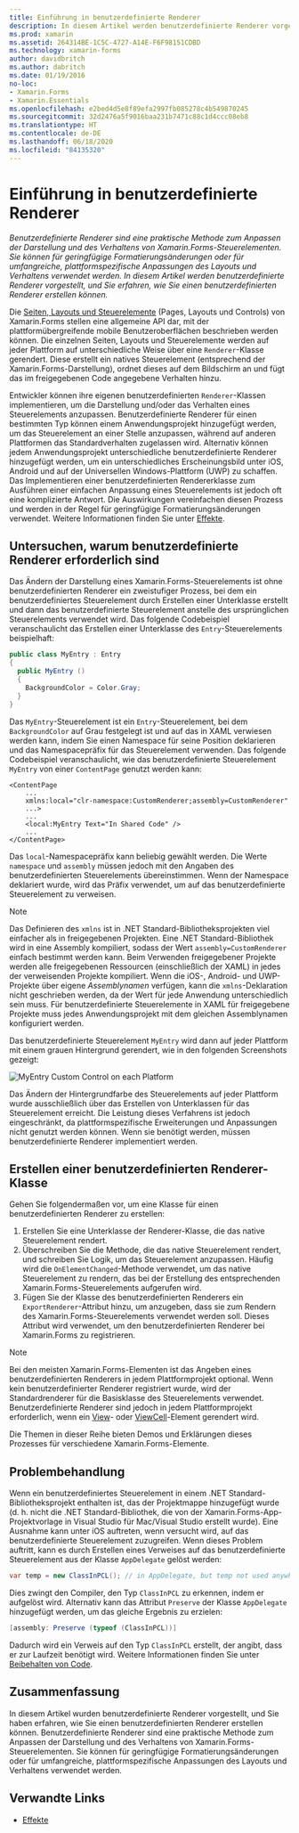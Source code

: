 ```yaml
---
title: Einführung in benutzerdefinierte Renderer
description: In diesem Artikel werden benutzerdefinierte Renderer vorgestellt, und Sie erfahren, wie Sie einen benutzerdefinierten Renderer erstellen können.
ms.prod: xamarin
ms.assetid: 264314BE-1C5C-4727-A14E-F6F98151CDBD
ms.technology: xamarin-forms
author: davidbritch
ms.author: dabritch
ms.date: 01/19/2016
no-loc:
- Xamarin.Forms
- Xamarin.Essentials
ms.openlocfilehash: e2bed4d5e8f89efa2997fb085278c4b549870245
ms.sourcegitcommit: 32d2476a5f9016baa231b7471c88c1d4ccc08eb8
ms.translationtype: HT
ms.contentlocale: de-DE
ms.lasthandoff: 06/18/2020
ms.locfileid: "84135320"
---
```

# <a name="introduction-to-custom-renderers"></a>Einführung in benutzerdefinierte Renderer

_Benutzerdefinierte Renderer sind eine praktische Methode zum Anpassen der Darstellung und des Verhaltens von Xamarin.Forms-Steuerelementen. Sie können für geringfügige Formatierungsänderungen oder für umfangreiche, plattformspezifische Anpassungen des Layouts und Verhaltens verwendet werden. In diesem Artikel werden benutzerdefinierte Renderer vorgestellt, und Sie erfahren, wie Sie einen benutzerdefinierten Renderer erstellen können._

Die [Seiten, Layouts und Steuerelemente](~/xamarin-forms/user-interface/controls/index.md) (Pages, Layouts und Controls) von Xamarin.Forms stellen eine allgemeine API dar, mit der plattformübergreifende mobile Benutzeroberflächen beschrieben werden können. Die einzelnen Seiten, Layouts und Steuerelemente werden auf jeder Plattform auf unterschiedliche Weise über eine `Renderer`-Klasse gerendert. Diese erstellt ein natives Steuerelement (entsprechend der Xamarin.Forms-Darstellung), ordnet dieses auf dem Bildschirm an und fügt das im freigegebenen Code angegebene Verhalten hinzu.

Entwickler können ihre eigenen benutzerdefinierten `Renderer`-Klassen implementieren, um die Darstellung und/oder das Verhalten eines Steuerelements anzupassen. Benutzerdefinierte Renderer für einen bestimmten Typ können einem Anwendungsprojekt hinzugefügt werden, um das Steuerelement an einer Stelle anzupassen, während auf anderen Plattformen das Standardverhalten zugelassen wird. Alternativ können jedem Anwendungsprojekt unterschiedliche benutzerdefinierte Renderer hinzugefügt werden, um ein unterschiedliches Erscheinungsbild unter iOS, Android und auf der Universellen Windows-Plattform (UWP) zu schaffen. Das Implementieren einer benutzerdefinierten Rendererklasse zum Ausführen einer einfachen Anpassung eines Steuerelements ist jedoch oft eine komplizierte Antwort. Die Auswirkungen vereinfachen diesen Prozess und werden in der Regel für geringfügige Formatierungsänderungen verwendet. Weitere Informationen finden Sie unter [Effekte](~/xamarin-forms/app-fundamentals/effects/index.md).

## <a name="examining-why-custom-renderers-are-necessary"></a>Untersuchen, warum benutzerdefinierte Renderer erforderlich sind

Das Ändern der Darstellung eines Xamarin.Forms-Steuerelements ist ohne benutzerdefinierten Renderer ein zweistufiger Prozess, bei dem ein benutzerdefiniertes Steuerelement durch Erstellen einer Unterklasse erstellt und dann das benutzerdefinierte Steuerelement anstelle des ursprünglichen Steuerelements verwendet wird. Das folgende Codebeispiel veranschaulicht das Erstellen einer Unterklasse des `Entry`-Steuerelements beispielhaft:

```csharp
public class MyEntry : Entry
{
  public MyEntry ()
  {
    BackgroundColor = Color.Gray;
  }
}
```

Das `MyEntry`-Steuerelement ist ein `Entry`-Steuerelement, bei dem `BackgroundColor` auf Grau festgelegt ist und auf das in XAML verwiesen werden kann, indem Sie einen Namespace für seine Position deklarieren und das Namespacepräfix für das Steuerelement verwenden. Das folgende Codebeispiel veranschaulicht, wie das benutzerdefinierte Steuerelement `MyEntry` von einer `ContentPage` genutzt werden kann:

```xaml
<ContentPage
    ...
    xmlns:local="clr-namespace:CustomRenderer;assembly=CustomRenderer"
    ...>
    ...
    <local:MyEntry Text="In Shared Code" />
    ...
</ContentPage>
```

Das `local`-Namespacepräfix kann beliebig gewählt werden. Die Werte `namespace` und `assembly` müssen jedoch mit den Angaben des benutzerdefinierten Steuerelements übereinstimmen. Wenn der Namespace deklariert wurde, wird das Präfix verwendet, um auf das benutzerdefinierte Steuerelement zu verweisen.

> [!NOTE]
> Das Definieren des `xmlns` ist in .NET Standard-Bibliotheksprojekten viel einfacher als in freigegebenen Projekten. Eine .NET Standard-Bibliothek wird in eine Assembly kompiliert, sodass der Wert `assembly=CustomRenderer` einfach bestimmt werden kann. Beim Verwenden freigegebener Projekte werden alle freigegebenen Ressourcen (einschließlich der XAML) in jedes der verweisenden Projekte kompiliert. Wenn die iOS-, Android- und UWP-Projekte über eigene *Assemblynamen* verfügen, kann die `xmlns`-Deklaration nicht geschrieben werden, da der Wert für jede Anwendung unterschiedlich sein muss. Für benutzerdefinierte Steuerelemente in XAML für freigegebene Projekte muss jedes Anwendungsprojekt mit dem gleichen Assemblynamen konfiguriert werden.

Das benutzerdefinierte Steuerelement `MyEntry` wird dann auf jeder Plattform mit einem grauen Hintergrund gerendert, wie in den folgenden Screenshots gezeigt:

![](introduction-images/screenshots.png "MyEntry Custom Control on each Platform")

Das Ändern der Hintergrundfarbe des Steuerelements auf jeder Plattform wurde ausschließlich über das Erstellen von Unterklassen für das Steuerelement erreicht. Die Leistung dieses Verfahrens ist jedoch eingeschränkt, da plattformspezifische Erweiterungen und Anpassungen nicht genutzt werden können. Wenn sie benötigt werden, müssen benutzerdefinierte Renderer implementiert werden.

## <a name="creating-a-custom-renderer-class"></a>Erstellen einer benutzerdefinierten Renderer-Klasse

Gehen Sie folgendermaßen vor, um eine Klasse für einen benutzerdefinierten Renderer zu erstellen:

1. Erstellen Sie eine Unterklasse der Renderer-Klasse, die das native Steuerelement rendert.
1. Überschreiben Sie die Methode, die das native Steuerelement rendert, und schreiben Sie Logik, um das Steuerelement anzupassen. Häufig wird die `OnElementChanged`-Methode verwendet, um das native Steuerelement zu rendern, das bei der Erstellung des entsprechenden Xamarin.Forms-Steuerelements aufgerufen wird.
1. Fügen Sie der Klasse des benutzerdefinierten Renderers ein `ExportRenderer`-Attribut hinzu, um anzugeben, dass sie zum Rendern des Xamarin.Forms-Steuerelements verwendet werden soll. Dieses Attribut wird verwendet, um den benutzerdefinierten Renderer bei Xamarin.Forms zu registrieren.

> [!NOTE]
> Bei den meisten Xamarin.Forms-Elementen ist das Angeben eines benutzerdefinierten Renderers in jedem Plattformprojekt optional. Wenn kein benutzerdefinierter Renderer registriert wurde, wird der Standardrenderer für die Basisklasse des Steuerelements verwendet. Benutzerdefinierte Renderer sind jedoch in jedem Plattformprojekt erforderlich, wenn ein [View](xref:Xamarin.Forms.View)- oder [ViewCell](xref:Xamarin.Forms.ViewCell)-Element gerendert wird.

Die Themen in dieser Reihe bieten Demos und Erklärungen dieses Prozesses für verschiedene Xamarin.Forms-Elemente.

## <a name="troubleshooting"></a>Problembehandlung

Wenn ein benutzerdefiniertes Steuerelement in einem .NET Standard-Bibliotheksprojekt enthalten ist, das der Projektmappe hinzugefügt wurde (d. h. nicht die .NET Standard-Bibliothek, die von der Xamarin.Forms-App-Projektvorlage in Visual Studio für Mac/Visual Studio erstellt wurde). Eine Ausnahme kann unter iOS auftreten, wenn versucht wird, auf das benutzerdefinierte Steuerelement zuzugreifen. Wenn dieses Problem auftritt, kann es durch Erstellen eines Verweises auf das benutzerdefinierte Steuerelement aus der Klasse `AppDelegate` gelöst werden:

```csharp
var temp = new ClassInPCL(); // in AppDelegate, but temp not used anywhere
```

Dies zwingt den Compiler, den Typ `ClassInPCL` zu erkennen, indem er aufgelöst wird. Alternativ kann das Attribut `Preserve` der Klasse `AppDelegate` hinzugefügt werden, um das gleiche Ergebnis zu erzielen:

```csharp
[assembly: Preserve (typeof (ClassInPCL))]
```

Dadurch wird ein Verweis auf den Typ `ClassInPCL` erstellt, der angibt, dass er zur Laufzeit benötigt wird. Weitere Informationen finden Sie unter [Beibehalten von Code](~/ios/deploy-test/linker.md).

## <a name="summary"></a>Zusammenfassung

In diesem Artikel wurden benutzerdefinierte Renderer vorgestellt, und Sie haben erfahren, wie Sie einen benutzerdefinierten Renderer erstellen können. Benutzerdefinierte Renderer sind eine praktische Methode zum Anpassen der Darstellung und des Verhaltens von Xamarin.Forms-Steuerelementen. Sie können für geringfügige Formatierungsänderungen oder für umfangreiche, plattformspezifische Anpassungen des Layouts und Verhaltens verwendet werden.

## <a name="related-links"></a>Verwandte Links

- [Effekte](~/xamarin-forms/app-fundamentals/effects/index.md)
